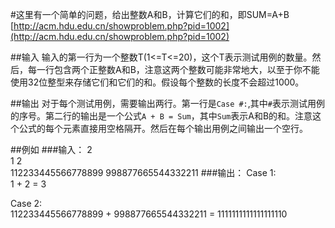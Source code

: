 #这里有一个简单的问题，给出整数A和B，计算它们的和，即SUM=A+B
[http://acm.hdu.edu.cn/showproblem.php?pid=1002](http://acm.hdu.edu.cn/showproblem.php?pid=1002)

##输入
输入的第一行为一个整数T(1<=T<=20)，这个T表示测试用例的数量。然后，每一行包含两个正整数A和B，注意这两个整数可能非常地大，以至于你不能使用32位整型来存储它们和它们的和。假设每个整数的长度不会超过1000。

##输出
对于每个测试用例，需要输出两行。第一行是`Case #:`,其中`#`表示测试用例的序号。第二行的输出是一个公式`A + B = Sum`，其中`Sum`表示A和B的和。注意这个公式的每个元素直接用空格隔开。然后在每个输出用例之间输出一个空行。

##例如
###输入：
2  
1 2  
112233445566778899 998877665544332211
###输出：
Case 1:  
1 + 2 = 3  

Case 2:  
112233445566778899 + 998877665544332211 = 1111111111111111110  

